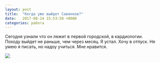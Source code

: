 ```yaml
---
layout: post
title:  "Когда уже выйдет Савинков?"
date:   2017-08-24 15:53:50 +0000
categories: работа
---
```

Сегодня узнали что он лежит в первой городской, в кардиологии. Походу выйдет не раньше, чем через месяц.
Я устал. Хочу в отпуск.
Не умею я писать, но надоу учиться. Мне нравится.

<img src="https://www.google.ru/url?sa=i&rct=j&q=&esrc=s&source=images&cd=&cad=rja&uact=8&ved=0ahUKEwiv_4Dg2-_VAhWlHJoKHXHQBDAQjRwIBw&url=https%3A%2F%2Favatanplus.com%2Fsearch%3Fs%3D%25D0%25BA%25D0%25BE%25D1%2582%2B%25D0%25BA%25D0%25BE%25D1%2588%25D0%25BA%25D0%25B8%2B%2523%25D0%25BA%25D0%25BE%25D1%2582%25D1%258D%2B%2523%25D0%25BA%25D0%25BE%25D1%2582%25D1%258D%25D0%25B9%25D0%25BB%25D1%258B&psig=AFQjCNGQTB9PmJzs4RUbYx9w4UcYHEoHbQ&ust=1503658812304496" style="max-width: 200px;"/>
